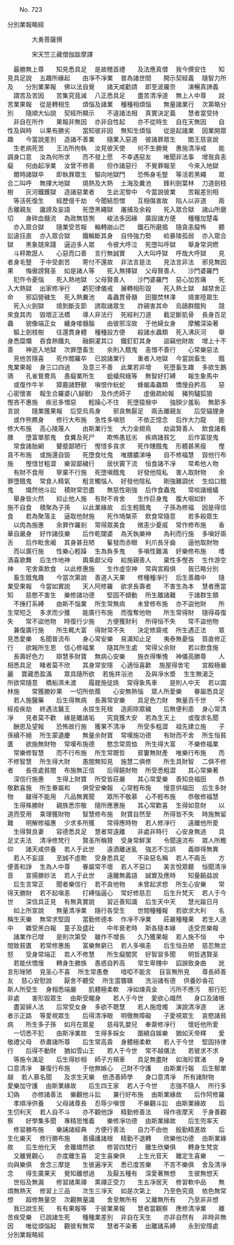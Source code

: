 ﻿　　No. 723

分別業報略經

　　　　大勇菩薩撰


　　　　宋天竺三藏僧伽跋摩譯


　最勝無上尊　　知見悉具足
　是故稽首禮　　及法應真僧
　我今撰安住　　知見具足說
　五趣所緣起　　由凈不凈業
　普為諸世間　　開示契經義
　隨智力所及　　分別業果報
　佛以法自覺　　諸天咸勸請
　即至波羅奈　　演暢真諦義
　謂苦及苦因　　苦集究竟滅
　八正悉具足　　盡苦清凈道
　無上人中尊　　說苦業果報
　從是轉相生　　煩惱及諸業
　種種相煩惱　　無量諸業行
　次第略分別　　隨順大仙說
　契經所顯示　　不違諸法相
　真實決定義　　慧者當受持
　非自在所作　　果報非無因
　亦非自性起　　亦不從時生
　自在天無因　　自性及與時
　以果有勝劣　　當知彼非因
　無知生煩惱　　從是起諸業
　因業開眾趣　　今當說差別
　造諸不善業　　隨業入惡道
　彼諸罪眾生　　閻王慈哀說
　生老病死苦　　王法所拘執
　汝見彼天使　　何不生勝覺
　惠施清凈戒　　能調身口意
　汝為何所求　　而不發上愿
　不幸遇惡友　　唯聞非法事
　增我貪恚癡　　何由起凈業
　汝曾不修善　　但作諸惡行
　不覺罪報至　　今來入地獄
　爾時諸獄卒　　即執罪眾生
　驅向地獄門　　恐怖身毛豎
　等活若黑繩　　眾合二叫呼
　無擇大地獄　　燒熱及大熱
　土海及糞池　　鋒利劍葉林
　刀道劍枝樹　　灰河鐵鑊獄
　造諸惡業者　　生此泥黎中
　今當說彼業　　苦報差別相
　等活死復生　　經歷億千劫
　今聞結怨憎　　互相傷害故
　陷人以非道　　兩舌離親友
　讒謗及妄語　　死墮黑繩獄
　屠捕及余殺　　死入眾合獄
　諸山所磨切　　身碎血髓流
　為政無慈惻　　峻法多因緣
　廣設諸方便　　種種加楚毒
　亦入眾合獄　　隨業受苦報
　輪轉崩山芒　　鐵石所磨搗
　隨貪恚癡怖　　聽訟違抂直
　亦入眾合獄　　鐵輪斷其身
　自恃強力勢　　崄暴陵孤弱
　亦入眾合獄　　黑象競來踐
　逼迫多人眾　　令彼大呼泣
　死墮叫呼獄　　舉身常洞燃
　斗秤欺誑人　　心惡而口善
　言行無誠實　　入大叫呼獄
　呼哉大呼獄　　見者身毛豎
　于中受劇苦　　寄付不還故
　非法言是法　　見法言非法
　邪見無因果　　悔傲謗賢圣
　如是諸人等　　死入無擇獄
　父母賢善人　　沙門婆羅門
　犯忤令憂惱　　死入熱地獄
　父母賢善人　　沙門婆羅門
　惡心加苦痛　　死入大熱獄
　出家修凈行　　虧犯律儀戒
　展轉相形毀　　死入熱土獄
　越禁舍正命　　邪諂營穢生
　死入熱糞池　　毒蟲貫骨髓
　田獵焚林澤　　燒害陸眾生
　死入火劍獄　　燒剝斷支節
　誘取諸眾生　　詐親害其命
　烏鴟群餓狗　　競來食其肉
　毀壞正法橋　　導人非法行
　死經利刀道　　截足斷肌骨
　長身百足蟲　　貌像端正女
　纏身唼髓腦　　由彼邪淫故
　于他婦女身　　摩觸深染著
　驅上劍枝樹　　往還貫身體
　種種設方便　　殺諸水蟲類
　死入沸灰河　　舉身悉糜爛
　吞食熱鐵丸　　融銅灌其口
　鐵釘釘其身　　盜竊他財故
　增上十不善　　神逝入地獄
　次罪墮畜生　　余則入餓鬼
　恚憎不善行　　心常樂惡法
　見他苦隨喜　　死作閻羅卒
　已說諸業行　　重者入地獄
　今當說畜生　　餓鬼業果報
　身三口四過　　及意三不善
　此業若非增　　死墮畜生趣
　多欲生鵝鴿　　孔雀鴛鴦鳥
　愚癡業所生　　蛆蟻飛蛾等
　無智好打縛　　報生象馬中
　或復作牛羊　　獐鹿諸野獸
　嗔恨作蚖蛇　　蜂蝎毒蟲類
　憍慢自矜高　　惡心密懷害
　報生合羅婆(八腳獸)
　及作虎師子　　虛傲疏崄報
　豬狗驢狐狼　　慳吝不惠施
　疾忌多憎惡　　輕躁心不住
　死墮猿猴中　　強顏少羞恥
　無節多言說　　隨業獲果報
　后受烏鳥身　　邪貪無厭足
　兩舌離親友　　后受貓貍身
　或作熊羆身　　修行大布施
　急性多嗔怒　　不依正憶念
　后作大力龍　　能修大布施
　高心陵蔑人　　由斯業行生
　大力金翅鳥　　劫盜賢善人
　飲食諸肴膳　　墮富單那鬼
　食糞及死尸　　欺怖愚尪劣
　疾病諸貧乞　　后作富提鬼
　常食諸胎網　　顰蹙鄙陋行
　慳惜多貪求　　死作賤餓鬼
　形體甚黑瘦　　慳貪不布施
　或施還自毀　　死墮食吐鬼
　唯膳膿涕唾　　自不修福慧
　毀他行布施　　慳惜甘粗澀
　樂習鄙穢行　　居伏竇下流
　恒食諸不凈　　常希他人物
　有財不食用　　寧棄不行施
　死墮嗔餓鬼　　好發他陰私
　害人取財物　　余罪墮餓鬼
　常食人精氣　　粗言觸惱人
　好發他陰私　　剛強難調伏
　生焰口餓鬼　　熾然他斗訟
　積財常恐盡　　無慈性剛強
　后作食蟲鬼　　常啖諸蛾蟻
　舉身皆火然　　抑止他人施
　有財不肯舍　　生作巨身鬼
　腹大咽如針　　不施不自食
　積聚為子孫　　以此業緣故
　后生輕餓鬼　　子孫為修福
　因是得信食　　若為聚落主
　逼取他財施　　死作鳩槃茶
　飲食常隨意　　若多殺眾生
　以肉為施惠　　余罪作羅剎
　常得眾美食　　微恚少憂戚
　常作修布施　　香華自嚴身
　好作諸伎樂　　后作乾闥婆
　為天執樂神　　為利而行施
　多嗔好兩舌　　后作毗舍阇
　其身甚丑陋　　髼發而赤眼
　利爪長牙齒　　逼他取財物
　而以廣行施　　性樂心輕躁
　生為負多鬼　　多嗔性難滿
　好樂修布施　　嗜酒喜歌舞
　后生作地神　　輿乘獻父母
　給施親善人　　稟性多慳吝
　生作游空神　　宅舍乘飲食
　以此修惠施　　生作虛空神
　常與宮殿俱　　我已略分別
　畜生餓鬼趣　　今當次第說
　善道人天果　　修種種凈行
　后生善趣中　　隨業受果報
　今當如實說　　天人阿修羅
　欲求長壽者　　不害生為本
　慧者應當知　　慈愍不害生
　樂修諸功德　　堅固不傾動
　所生離諸難　　于諸群生類
　不捶打系縛　　由斯不惱業
　所生常無病　　未曾修布施
　亦不盜他財　　所生常短乏
　多求而少獲　　能廣行布施
　而復奪他物　　所生常得財
　隨得尋復失　　常不盜他物
　時復行少施　　方便獲財利
　所得恒不失　　常不盜他物
　兼復廣行施　　所生輒大富
　得財常不失　　決定修齋戒
　所生遇正法　　眾見悉愛樂
　名聞普流布　　身心常安樂
　易滿知止足　　夷泰無憂惱
　質直修正行　　欲報所生恩
　信心修福業　　隨其所生處
　常得父余財　　若以飲食施
　長壽好色力　　辯慧多財寶
　無病心安樂　　施衣得慚愧
　神儀高勝尊　　人相悉具足
　睹者莫不欣　　其身常安隱
　心適恒喜歡
　施屋得舍宅　　宮殿極嚴麗
　寶藏悉盈滿　　眾具隨所欲
　若施井浴池　　及與凈水漿
　生生無渴乏　　所欲常隨意
　橋船濟未渡　　履屣施徒跣
　常得象馬車　　是則人中天
　若以園林施　　常獲勝妙果
　一切所依蔭　　心安無熱惱
　眾人所愛樂　　眷屬悉具足
　若人施醫藥　　后生得無病
　長壽常安樂　　具足色力財
　無量百千世　　不經疫疾劫
　終遇法醫王　　永拔生死根
　造廁除眾穢　　后無便利患
　身心常清凈　　見者莫不歡
　緣是離諸垢　　究竟獲大安
　若為生天上　　或復求名聞
　酬恩及望報　　恐怖故行施
　獲果不清凈　　所受多粗澀
　祖先建立施　　子孫續不絕
　所生蒙遺慶　　無量余財寶
　常嘆施功德　　有財而不舍
　所生恒貧匱　　欲施無財物
　常嘆布施德　　愍念常周恤
　所生得大富　　不樂修福業
　常樂修智慧　　而不行布施
　所生常聰哲　　貧窶無財產
　唯樂行布施　　而不修智慧
　所生得大財　　愚闇無知見
　施慧二俱修　　所生具財智
　二俱不修者　　長夜處貧闇
　布施無正信　　后得饒財物
　所受悉粗澀　　其心常樂著
　深信行施惠　　生得上財寶
　所受皆莊嚴　　其心常愛樂
　善知良福田　　恭敬歡喜施
　所生眷屬和　　俱受安樂報
　心常輕布施　　慢意供福田
　后生多財物　　雖得不能用
　凡品無異聞　　眾所不敬慕
　心不輕布施　　恭敬修福慧
　生得殊勝財　　親族悉宗敬
　隨所應惠施　　其心常歡喜
　生得如意財　　以道而受用
　乘理獲財物　　智慧修布施
　財寶自然至　　所得皆不失
　時施無留難　　明解修福惠
　少求多所獲　　常得應時物
　若人修凈行　　遠離他所愛
　生得賢良妻　　容德悉具足
　慧者常遠離　　非處非時行
　心安身無過　　具足丈夫法
　清凈修梵行　　賢圣所稱贊
　受身常鮮潔　　令聞遠流布
　眾人所瞻仰　　諸天咸供養
　若人于此世　　遠酒離迷亂
　強志不忘誤　　義辯得無異
　若人不妄語　　至誠不虛欺
　受身悉具足　　不染惡名稱
　若人不兩舌　　方便善和諍
　生為人中尊　　眷屬常不壞
　若人不惡口　　美言悅眾聽
　恒聞清凈音　　宣揚勝妙法
　若人于此世　　遠離無義語
　誠實及應時　　知量饒益說
　后生言常正　　聞者樂信行
　若不貪他物　　未曾起求想
　所生心安樂　　常得天勝財
　若不起嗔恚　　打縛惱逼心
　常好修慈忍　　后生升梵天
　若人于今世　　深信具正見
　有無真實說　　習近善知識
　后生天中天　　慧光踰日月
　如上所宣說　　無量清凈業
　隨行各受生　　世間種種報
　若欲求大利　　名稱生天樂
　無常求堅固　　當勤修德本
　作凈不凈業　　莊嚴種種果
　若生人道中　　雜受黑白報
　童子及盛壯　　中年衰老時
　斯各隨本緣　　迭受苦樂報
　諸業作已增　　是則次第受
　雖作不增長　　久乃獲果報
　若人施不恒　　中間致貧匱
　若常修惠施　　富樂無窮已
　若人多嗔恚　　后生恒丑陋
　慈忍無忿怒　　受身常端正
　若人不修慧　　所生癡闇冥
　好智習多聞　　明哲遇賢圣
　若能伏憍慢　　轉身生勝族
　愚惑自矜高　　常生卑賤中
　諂諛致身曲　　訛言形矬陋
　見圣心不喜
　所生常愚憃　　喑啞不能言
　目盲無所見　　尊長師善友
　慈心安慰說　　厭舍不聽受
　所生當聾聵　　洗浴諸有德
　供養妙香花　　斯人所受生
　身相悉端嚴　　肌體極柔軟
　凈如煉真金　　污所不應污
　邪行犯非處　　害形毀眾生
　由斯受閹身　　若人于今世
　愛欲心熾然　　身口及諸根
　盡習婦人法　　后常受女身
　多欲不聰慧　　若人施燈燭
　演說清凈道　　迷者示正路
　等愛視眾生　　后得清凈眼
　明徹無障礙　　子愛視眾生
　哀愍諸貧病　　所生多子孫
　如月在眾星　　慈母乳嬰兒
　奉齋修凈行　　懷妊他所愛
　一切悉不犯　　由斯凈業故
　生得多婇女　　圍繞自娛樂
　猶如天帝釋　　愛敬禮父母
　恭肅諸所尊　　后生常高貴
　身體極柔軟　　若人于今世
　堅固持律行　　后得不動財
　猶如雪山王　　若人于今世
　常不越儀法　　若彼求不求
　等施令滿足　　后生得妙相
　師子方頰車　　具足無盡財
　如海珍寶渚　　身口意清凈
　兼復行布施　　于他無嫉心
　己財不守護　　由斯業行報
　后生郁單越
　若人慕名聞　　及求生天樂
　依憑善師學　　身口意清凈
　所有諸財物　　愛樂加守護
　由斯業緣故　　后生四王家
　若人于今世　　志強不隨人
　所行多幻偽　　亦修諸善法
　樂觀他斗訟　　兼行好布施
　由斯業緣故　　后作阿修羅
　孝順凈供養　　父母諸尊長
　忍辱少嗔恨　　不樂觀斗訟
　由斯業緣故　　后生忉利天
　若人自不斗　　亦不觀他諍
　精勤修善法　　得作夜摩天
　于身善觀察　　好學集多聞
　專精思惟義　　樂修凈功德
　由斯業緣故　　后生兜率天
　修習勝布施　　樂誦諸經典
　方便行善法　　自力不由他
　殷勤精進故　　后生化樂天
　修行勝布施　　善攝護諸根
　精勤不退轉　　欣樂他功德
　由斯業緣故　　后生他化天
　舍離熾然欲　　修習四梵行
　離生欣樂俱　　轉身生梵宮
　又離覺觀心　　亦度離生喜
　定生喜樂俱　　上生光音天
　離定生喜樂　　一向與樂俱
　舍念三摩提　　生彼遍凈天
　悉已度苦樂　　不苦不樂俱
　舍及清凈念　　得生廣果天
　覺知離想過　　及厭五種有
　深愛著無想　　生彼無想天
　世俗及無漏　　修習諸熏禪
　熏禪正受力　　生五凈居天
　修習軟中品　　無煩無熱天
　修習上三品　　次生三凈天
　如是次第上　　乃至色究竟
　依色無常想　　超修無量空
　次觀無量識　　舍至無所有
　又離無所有　　乃至非非想
　我已說生死　　有有果報等
　于彼業果報　　慧者當觀察
　應修清凈業　　離苦疾受樂
　已說諸生死　　種種業差別
　非自在天生　　亦非自然有
　非時非無因　　唯從煩惱起
　觀彼有無常　　慧者不染著
　出離諸系縛　　永到安隱處　分別業報略經

